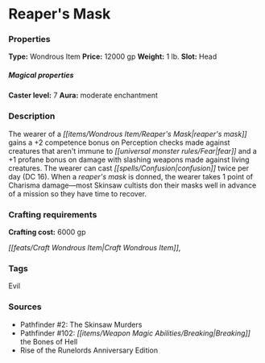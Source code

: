 ﻿---
Title: "Reaper's Mask"
Type: "Wondrous Item"
Price: "12000 gp"
Weight: "1 lb."
Slot: "Head"
Caster level: "7"
Aura: "moderate enchantment"
Description: |
  "The wearer of a _reaper's mask_ gains a +2 competence bonus on Perception checks made against creatures that aren't immune to fear and a +1 profane bonus on damage with slashing weapons made against living creatures. The wearer can cast _confusion_ twice per day (DC 16). When a _reaper's mask_ is donned, the wearer takes 1 point of Charisma damage—most Skinsaw cultists don their masks well in advance of a mission so they have time to recover."
Crafting cost: "6000 gp"
Sources: "['Pathfinder #2: The Skinsaw Murders', 'Pathfinder #102: Breaking the Bones of Hell', 'Rise of the Runelords Anniversary Edition']"
---

# Reaper's Mask

### Properties

**Type:** Wondrous Item **Price:** 12000 gp **Weight:** 1 lb. **Slot:** Head

##### Magical properties

**Caster level:** 7 **Aura:** moderate enchantment

### Description

The wearer of a _[[items/Wondrous Item/Reaper's Mask|reaper's mask]]_ gains a +2 competence bonus on Perception checks made against creatures that aren't immune to _[[universal monster rules/Fear|fear]]_ and a +1 profane bonus on damage with slashing weapons made against living creatures. The wearer can cast _[[spells/Confusion|confusion]]_ twice per day (DC 16). When a _reaper's mask_ is donned, the wearer takes 1 point of Charisma damage—most Skinsaw cultists don their masks well in advance of a mission so they have time to recover.

### Crafting requirements

**Crafting cost:** 6000 gp

_[[feats/Craft Wondrous Item|Craft Wondrous Item]]_,

### Tags

Evil

### Sources

* Pathfinder #2: The Skinsaw Murders
* Pathfinder #102: _[[items/Weapon Magic Abilities/Breaking|Breaking]]_ the Bones of Hell
* Rise of the Runelords Anniversary Edition